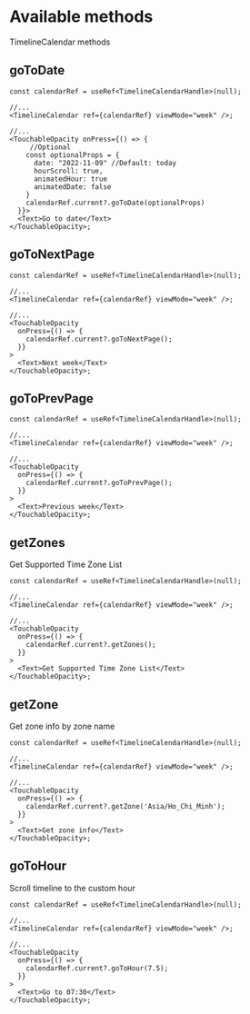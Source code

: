# Available methods

TimelineCalendar methods

## goToDate

```tsx title="Example"
const calendarRef = useRef<TimelineCalendarHandle>(null);

//...
<TimelineCalendar ref={calendarRef} viewMode="week" />;

//...
<TouchableOpacity onPress={() => {
     //Optional
    const optionalProps = {
      date: "2022-11-09" //Default: today
      hourScroll: true,
      animatedHour: true
      animatedDate: false
    }
    calendarRef.current?.goToDate(optionalProps)
  }}>
  <Text>Go to date</Text>
</TouchableOpacity>;
```

## goToNextPage

```tsx title="Example"
const calendarRef = useRef<TimelineCalendarHandle>(null);

//...
<TimelineCalendar ref={calendarRef} viewMode="week" />;

//...
<TouchableOpacity
  onPress={() => {
    calendarRef.current?.goToNextPage();
  }}
>
  <Text>Next week</Text>
</TouchableOpacity>;
```

## goToPrevPage

```tsx title="Example"
const calendarRef = useRef<TimelineCalendarHandle>(null);

//...
<TimelineCalendar ref={calendarRef} viewMode="week" />;

//...
<TouchableOpacity
  onPress={() => {
    calendarRef.current?.goToPrevPage();
  }}
>
  <Text>Previous week</Text>
</TouchableOpacity>;
```

## getZones

Get Supported Time Zone List

```tsx title="Example"
const calendarRef = useRef<TimelineCalendarHandle>(null);

//...
<TimelineCalendar ref={calendarRef} viewMode="week" />;

//...
<TouchableOpacity
  onPress={() => {
    calendarRef.current?.getZones();
  }}
>
  <Text>Get Supported Time Zone List</Text>
</TouchableOpacity>;
```

## getZone

Get zone info by zone name

```tsx title="Example"
const calendarRef = useRef<TimelineCalendarHandle>(null);

//...
<TimelineCalendar ref={calendarRef} viewMode="week" />;

//...
<TouchableOpacity
  onPress={() => {
    calendarRef.current?.getZone('Asia/Ho_Chi_Minh');
  }}
>
  <Text>Get zone info</Text>
</TouchableOpacity>;
```

## goToHour

Scroll timeline to the custom hour

```tsx title="Example"
const calendarRef = useRef<TimelineCalendarHandle>(null);

//...
<TimelineCalendar ref={calendarRef} viewMode="week" />;

//...
<TouchableOpacity
  onPress={() => {
    calendarRef.current?.goToHour(7.5);
  }}
>
  <Text>Go to 07:30</Text>
</TouchableOpacity>;
```
